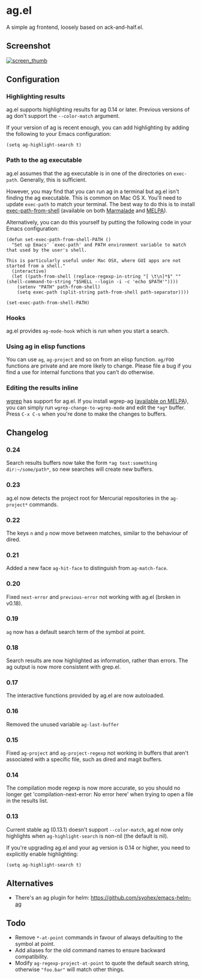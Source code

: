 # ag.el

A simple ag frontend, loosely based on ack-and-half.el.

## Screenshot

[![screen_thumb](https://f.cloud.github.com/assets/70800/239876/738b5bd8-88d8-11e2-96a1-606e8d17d5ba.png)](https://f.cloud.github.com/assets/70800/239871/d8421a54-88d7-11e2-9cc0-df569b228888.png)

## Configuration

### Highlighting results

ag.el supports highlighting results for ag 0.14 or later. Previous
versions of ag don't support the `--color-match` argument.

If your version of ag is recent enough, you can add highlighting by
adding the following to your Emacs configuration:

    (setq ag-highlight-search t)

### Path to the ag executable

ag.el assumes that the ag executable is in one of the directories on
`exec-path`. Generally, this is sufficient.

However, you may find that you can run ag in a terminal but ag.el
isn't finding the ag executable. This is common on Mac OS X. You'll
need to update `exec-path` to match your terminal. The best way to do
this is to install
[exec-path-from-shell](https://github.com/purcell/exec-path-from-shell)
(available on both [Marmalade](http://marmalade-repo.org/) and
[MELPA](http://melpa.milkbox.net/)).

Alternatively, you can do this yourself by putting the following code
in your Emacs configuration:

    (defun set-exec-path-from-shell-PATH ()
      "Set up Emacs' `exec-path' and PATH environment variable to match that used by the user's shell.

    This is particularly useful under Mac OSX, where GUI apps are not started from a shell."
      (interactive)
      (let ((path-from-shell (replace-regexp-in-string "[ \t\n]*$" "" (shell-command-to-string "$SHELL --login -i -c 'echo $PATH'"))))
        (setenv "PATH" path-from-shell)
        (setq exec-path (split-string path-from-shell path-separator))))

    (set-exec-path-from-shell-PATH)

### Hooks

ag.el provides `ag-mode-hook` which is run when you start a search.
    
### Using ag in elisp functions

You can use `ag`, `ag-project` and so on from an elisp
function. `ag/FOO` functions are private and are more likely to
change. Please file a bug if you find a use for internal functions
that you can't do otherwise.

### Editing the results inline

[wgrep](https://github.com/mhayashi1120/Emacs-wgrep) has support for
ag.el. If you install wgrep-ag
([available on MELPA](http://melpa.milkbox.net/?#wgrep-ag)), you can
simply run `wgrep-change-to-wgrep-mode` and edit the `*ag*`
buffer. Press `C-x C-s` when you're done to make the changes to
buffers.

## Changelog

### 0.24

Search results buffers now take the form `*ag text:something
dir:~/some/path*`, so new searches will create new buffers.

### 0.23

ag.el now detects the project root for Mercurial repositories in the
`ag-project*` commands.

### 0.22

The keys `n` and `p` now move between matches, similar to the
behaviour of dired.

### 0.21

Added a new face `ag-hit-face` to distinguish from `ag-match-face`.

### 0.20

Fixed `next-error` and `previous-error` not working with ag.el (broken
in v0.18).

### 0.19

`ag` now has a default search term of the symbol at point.

### 0.18

Search results are now highlighted as information, rather than
errors. The ag output is now more consistent with grep.el.

### 0.17

The interactive functions provided by ag.el are now autoloaded.

### 0.16

Removed the unused variable `ag-last-buffer`

### 0.15

Fixed `ag-project` and `ag-project-regexp` not working in buffers that
aren't associated with a specific file, such as dired and magit buffers.

### 0.14

The compilation mode regexp is now more accurate, so you should no
longer get 'compilation-next-error: No error here' when trying to open
a file in the results list.

### 0.13

Current stable ag (0.13.1) doesn't support `--color-match`, ag.el now
only highlights when `ag-highlight-search` is non-nil (the default is nil).

If you're upgrading ag.el and your ag version is 0.14 or higher, you
need to explicitly enable highlighting:

    (setq ag-highlight-search t)

## Alternatives

* There's an ag plugin for helm: https://github.com/syohex/emacs-helm-ag

## Todo

* Remove `*-at-point` commands in favour of always defaulting to the
  symbol at point.
* Add aliases for the old command names to ensure backward
  compatibility.
* Modify `ag-regexp-project-at-point` to quote the default search
  string, otherwise `"foo.bar"` will match other things.

